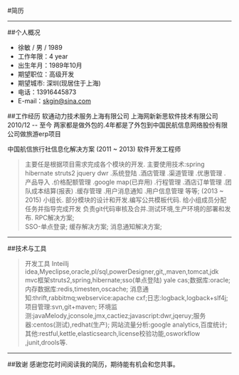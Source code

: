 #简历

------

##个人概况

* 徐敏 / 男 / 1989
* 工作年限：4 year
* 出生年月：1989年10月
* 期望职位：高级开发
* 期望城市: 深圳(现居住于上海)
* 电话：13916445873
* E-mail：skgin@sina.com


##工作经历
软通动力技术服务上海有限公司 
上海网新新思软件技术有限公司 
2010/12 -- 至今 
两家都是做外包的.4年都是了外包到中国民航信息网络股份有限公司做旅游erp项目

中国航信旅行社信息化解决方案 
(2011 ~ 2013) 软件开发工程师 
>主要任是根据项目需求完成各个模块的开发.
>主要使用技术:spring hibernate struts2 jquery dwr
>.系统登陆
>.酒店管理
>.渠道管理
>.优惠管理
>.产品导入
>.价格配额管理
>.google map(已弃用)
>.行程管理
>.酒店订单管理
>.团队成本结算(报表)
>.缓存管理
>.用户消息通知
>.用户信息管理 等等;
>(2013 ~ 2015) 小组长.
>部分模块的设计和开发.编写公共模板代码.
>给小组成员分配任务并指导完成开发
>负责git代码审核及合并.测试环境,生产环境的部署和发布.
>RPC解决方案;</br>
>SSO-单点登录;
>缓存解决方案;
>消息通知解决方案;

------

##技术与工具
>开发工具 Inteillj idea,Myeclipse,oracle,pl/sql,powerDesigner,git,,maven,tomcat,jdk
>mvc框架struts2,spring,hibernate;sso(单点登陆) yale cas;数据库:oracle;内存数据库:redis,timesten,oscache;
>消息通知:thrift,rabbitmq;webservice:apache cxf;日志:logback,logback+slf4j;项目管理:svn,git+maven;
>环境监测:javaMelody,jconsole,jmx,cactiez;javascript:dwr,jqeruy;服务器:centos(测试),redhat(生产);
>网站流量分析:google analytics,百度统计;其他:restful,kettle,elasticsearch,license校验功能,osworkflow ,junit,drools等.

------

##致谢
感谢您花时间阅读我的简历，期待能有机会和您共事。
